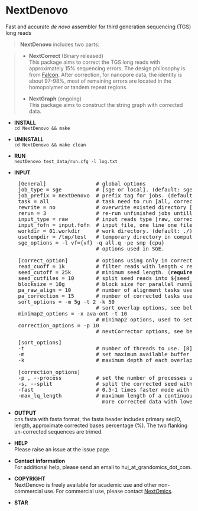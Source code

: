 # NextDenovo
Fast and accurate *de novo* assembler for third generation sequencing (TGS) long reads

> **NextDenovo** includes two parts:

> * **NextCorrect**  (Binary released)  
>   This package aims to correct the TGS long reads with approximately 15% sequencing errors. The design philosophy is from [Falcon](https://github.com/PacificBiosciences/FALCON). After correction, for nanopore data, the identity is about 97-98%, most of remaining errors are located in the homopolymer or tandem repeat regions.
>
> * **NextGraph**   (ongoing)    
>      This package aims to construct the string graph with corrected data. 

* **INSTALL**  
`cd NextDenovo && make`

* **UNINSTALL**  
`cd NextDenovo && make clean`

* **RUN**  
`nextDenovo test_data/run.cfg -l log.txt`

* **INPUT** 

<pre>
	[General]                # global options
	job_type = sge           # [sge or local]. (default: sge)
	job_prefix = nextDenovo  # prefix tag for jobs. (default: nextDenovo)
	task = all               # task need to run [all, correct or graph]. (default: all)
	rewrite = no             # overwrite existed directory [yes, no]. (default: no)
	rerun = 3                # re-run unfinished jobs untill finished or reached ${rerun} loops, 0=no. (default: 3)
	input_type = raw         # input reads type [raw, corrected]. (default: raw)
	input_fofn = input.fofn  # input file, one line one file. (<b>required</b>)
	workdir = 01.workdir     # work directory. (default: ./)
	usetempdir = /tmp/test   # temporary directory in compute nodes to avoid high IO wait. (default: no)
	sge_options = -l vf={vf} -q all.q -pe smp {cpu}
	                         # options used in SGE.

	[correct_option]         # options using only in corrected step.
	read_cuoff = 1k          # filter reads with length < read_cuoff. (default: 1k)
	seed_cutoff = 25k        # minimum seed length. (<b>required</b>)
	seed_cutfiles = 10       # split seed reads into ${seed_cutfiles} subfiles. (default: ${pa_correction})
	blocksize = 10g          # block size for parallel running. (default: 10g)
	pa_raw_align = 10        # number of alignment tasks used to run in parallel. (default: 10)
	pa_correction = 15       # number of corrected tasks used to run in parallel. (default: 15)
	sort_options = -m 5g -t 2 -k 50   
	                         # sort_overlap options, see below. (defalut: -m 40G -t 8 -k 40)
	minimap2_options = -x ava-ont -t 10   
	                         # minimap2 options, used to set PacBio/Nanopore read overlap. (<b>required</b>)
	correction_options = -p 10            
	                         # nextCorrector options, see below. (default: -p 10)
</pre>


<pre>
	[sort_options]
	-t                       # number of threads to use. [8]
	-m                       # set maximum available buffer size, larger buffer size will accelerate sort process, suffix K/M/G. [40G]
	-k                       # maximum depth of each overlap, larger depth will produce more accurate and more corrected data with slower speed. [40]

	[correction_options]
	-p , --process           # set the number of processes used for correcting. (default: 10)
	-s, --split              # split the corrected seed with un-corrected regions. (default: False)
	-fast                    # 0.5-1 times faster mode with a little lower accuracy. (default: False)
	-max_lq_length           # maximum length of a continuous low quality region in a corrected seed, larger max_lq_length will produce
	                           more corrected data with lower accuracy. (default: auto [pb/1k, ont/10k])
</pre>

* **OUTPUT**    
cns.fasta with fasta format, the fasta header includes primary seqID, length, approximate corrected bases percentage (%). The two flanking un-corrected sequences are trimed.

* **HELP**   
Please raise an issue at the issue page.

* **Contact information**    
For additional help, please send an email to huj_at_grandomics_dot_com.

* **COPYRIGHT**    
NextDenovo is freely available for academic use and other non-commercial use. For commercial use, please contact [NextOmics](https://www.nextomics.cn/en/).

* **STAR**  
